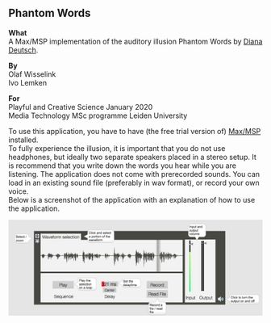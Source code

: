 ## Phantom Words

**What**  
A Max/MSP implementation of the auditory illusion Phantom Words by [Diana Deutsch](http://deutsch.ucsd.edu/psychology/pages.php?i=211).

**By**  
Olaf Wisselink  
Ivo Lemken

**For**  
Playful and Creative Science January 2020  
Media Technology MSc programme
Leiden University

To use this application, you have to have (the free trial version of) [Max/MSP](https://cycling74.com/downloads) installed.   
To fully experience the illusion, it is important that you do not use headphones, but ideally two separate speakers placed in a stereo setup.
It is recommend that you write down the words you hear while you are listening. The application does not come with prerecorded sounds.
You can load in an existing sound file (preferably in wav format), or record your own voice.  
Below is a screenshot of the application with an explanation of how to use the application.  

![alt text](https://github.com/OlafW/Phantom-Words/blob/master/phantom-words-screenshot.png)
